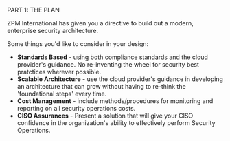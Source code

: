 PART 1: THE PLAN

ZPM International has given you a directive to build out a modern, enterprise security architecture.

Some things you'd like to consider in your design:

- **Standards Based** - using both compliance standards and the cloud provider's guidance. No re-inventing the wheel for security best pratctices wherever possible.
- **Scalable Architecture** - use the cloud provider's guidance in developing an architecture that can grow without having to re-think the 'foundational steps' every time.
- **Cost Management** - include methods/procedures for monitoring and reporting on all security operations costs.
- **CISO Assurances** - Present a solution that will give your CISO confidence in the organization's ability to effectively perform Security Operations.


